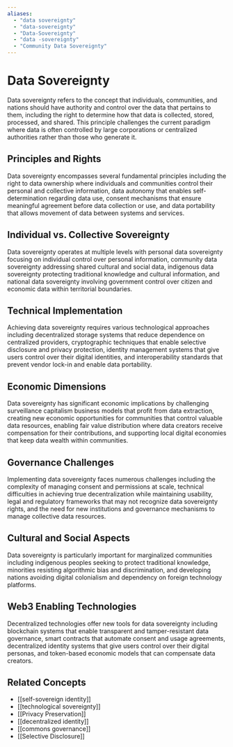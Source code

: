 ```yaml
---
aliases:
  - "data sovereignty"
  - "data-sovereignty"
  - "Data-Sovereignty"
  - "data -sovereignty"
  - "Community Data Sovereignty"
---
```


# Data Sovereignty

Data sovereignty refers to the concept that individuals, communities, and nations should have authority and control over the data that pertains to them, including the right to determine how that data is collected, stored, processed, and shared. This principle challenges the current paradigm where data is often controlled by large corporations or centralized authorities rather than those who generate it.

## Principles and Rights

Data sovereignty encompasses several fundamental principles including the right to data ownership where individuals and communities control their personal and collective information, data autonomy that enables self-determination regarding data use, consent mechanisms that ensure meaningful agreement before data collection or use, and data portability that allows movement of data between systems and services.

## Individual vs. Collective Sovereignty

Data sovereignty operates at multiple levels with personal data sovereignty focusing on individual control over personal information, community data sovereignty addressing shared cultural and social data, indigenous data sovereignty protecting traditional knowledge and cultural information, and national data sovereignty involving government control over citizen and economic data within territorial boundaries.

## Technical Implementation

Achieving data sovereignty requires various technological approaches including decentralized storage systems that reduce dependence on centralized providers, cryptographic techniques that enable selective disclosure and privacy protection, identity management systems that give users control over their digital identities, and interoperability standards that prevent vendor lock-in and enable data portability.

## Economic Dimensions

Data sovereignty has significant economic implications by challenging surveillance capitalism business models that profit from data extraction, creating new economic opportunities for communities that control valuable data resources, enabling fair value distribution where data creators receive compensation for their contributions, and supporting local digital economies that keep data wealth within communities.

## Governance Challenges

Implementing data sovereignty faces numerous challenges including the complexity of managing consent and permissions at scale, technical difficulties in achieving true decentralization while maintaining usability, legal and regulatory frameworks that may not recognize data sovereignty rights, and the need for new institutions and governance mechanisms to manage collective data resources.

## Cultural and Social Aspects

Data sovereignty is particularly important for marginalized communities including indigenous peoples seeking to protect traditional knowledge, minorities resisting algorithmic bias and discrimination, and developing nations avoiding digital colonialism and dependency on foreign technology platforms.

## Web3 Enabling Technologies

Decentralized technologies offer new tools for data sovereignty including blockchain systems that enable transparent and tamper-resistant data governance, smart contracts that automate consent and usage agreements, decentralized identity systems that give users control over their digital personas, and token-based economic models that can compensate data creators.

## Related Concepts

- [[self-sovereign identity]]
- [[technological sovereignty]]
- [[Privacy Preservation]]
- [[decentralized identity]]
- [[commons governance]]
- [[Selective Disclosure]]